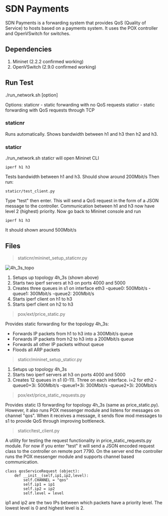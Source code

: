 
# SDN Payments
SDN Payments is a forwarding system that provides QoS (Quality of Service) to hosts based on a payments system. It uses the POX controller and OpenVSwitch for switches. 

## Dependencies

 1. Mininet (2.2.2 confirmed working) 
 2. OpenVSwitch (2.9.0 confirmed working)

## Run Test
./run_network.sh [option]

Options:
	staticnr - static forwarding with no QoS requests
	staticr - static forwarding with QoS requests through TCP

### staticnr
Runs automatically. Shows bandwidth between h1 and h3 then h2 and h3.

### staticr
./run_network.sh staticr will open Mininet CLI

    
    iperf h1 h3
Tests bandwidth between h1 and h3. Should show around 200Mbit/s
Then run:

    staticr/test_client.py

Type "test" then enter. This will send a QoS request in the form of a JSON message to the controller. Communication between h1 and h3 now have level 2 (highest) priority. Now go back to Mininet console and run

    iperf h1 h3

It should shown around 500Mbit/s
## Files

> staticnr/mininet_setup_staticnr.py

![4h_3s_topo](https://lh3.googleusercontent.com/hShnqz5EBqe0al-Dtiq80lbNsOayPyCPO4VFzSFmGCZ14eHqNsGnv6jdfQsMdJiYSHrA5uS4_NM_ "topo1")

 1. Setups up topology 4h_3s (shown above) 
 2. Starts two iperf servers at h3 on ports 4000 and  5000
 3. Creates three queues in s1 on interface eth3
	 -queue0: 500Mbit/s 
	 -queue1: 300Mbit/s
	 -queue2: 200Mbit/s 
 4. Starts iperf client on h1 to h3
 5. Starts iperf client on h2 to h3

> pox/ext/price_static.py

Provides static forwarding for the topology 4h_3s:

 - Forwards IP packets from h1 to h3 into a 300Mbit/s queue 
 - Forwards IP packets from h2 to h3 into a 200Mbit/s queue
 - Forwards all other IP packets without queue 
 - Floods all ARP packets
 
> staticr/mininet_setup_staticr.py

 1. Setups up topology 4h_3s
 2. Starts two iperf servers at h3 on ports 4000 and  5000
 3. Creates 12 queues in s1 (0-11). Three on each interface. i=2 for eth2 
	 -queue0+3i: 500Mbit/s 
	 -queue1+3i: 300Mbit/s
	 -queue2+3i: 200Mbit/s 
>pox/ext/price_static_requests.py

Provides static l3 forwarding for topology 4h_3s (same as price_static.py). However, it also runs POX messenger module and listens for messages on channel "qos". When it receives a message, it sends flow mod messages to s1 to provide QoS through improving bottleneck. 

>staticr/test_client.py

A utility for testing the request functionality in price_static_requests.py module. For now if you enter "test" it will send a JSON encoded request class to the controller on remote port 7790. On the server end the controller runs the POX messenger module and supports channel based communication. 

    class qosServiceRequest (object):
	    def __init__(self,ip1,ip2,level):
		    self.CHANNEL = "qos"
		    self.ip1 = ip1 
		    self.ip2 = ip2
		    self.level = level

ip1 and ip2 are the two IPs between which packets have a priority level. The lowest level is 0 and highest level is 2. 



